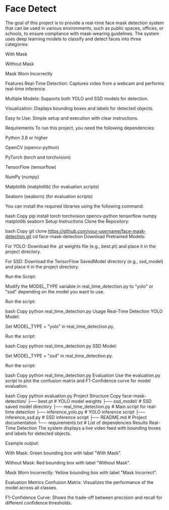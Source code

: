 # Face Detect
The goal of this project is to provide a real-time face mask detection system that can be used in various environments, such as public spaces, offices, or schools, to ensure compliance with mask-wearing guidelines. The system uses deep learning models to classify and detect faces into three categories:

With Mask

Without Mask

Mask Worn Incorrectly

Features
Real-Time Detection: Captures video from a webcam and performs real-time inference.

Multiple Models: Supports both YOLO and SSD models for detection.

Visualization: Displays bounding boxes and labels for detected objects.

Easy to Use: Simple setup and execution with clear instructions.

Requirements
To run this project, you need the following dependencies:

Python 3.8 or higher

OpenCV (opencv-python)

PyTorch (torch and torchvision)

TensorFlow (tensorflow)

NumPy (numpy)

Matplotlib (matplotlib) (for evaluation scripts)

Seaborn (seaborn) (for evaluation scripts)

You can install the required libraries using the following command:

bash
Copy
pip install torch torchvision opencv-python tensorflow numpy matplotlib seaborn
Setup Instructions
Clone the Repository:

bash
Copy
git clone https://github.com/your-username/face-mask-detection.git
cd face-mask-detection
Download Pretrained Models:

For YOLO: Download the .pt weights file (e.g., best.pt) and place it in the project directory.

For SSD: Download the TensorFlow SavedModel directory (e.g., ssd_model) and place it in the project directory.

Run the Script:

Modify the MODEL_TYPE variable in real_time_detection.py to "yolo" or "ssd" depending on the model you want to use.

Run the script:

bash
Copy
python real_time_detection.py
Usage
Real-Time Detection
YOLO Model:

Set MODEL_TYPE = "yolo" in real_time_detection.py.

Run the script:

bash
Copy
python real_time_detection.py
SSD Model:

Set MODEL_TYPE = "ssd" in real_time_detection.py.

Run the script:

bash
Copy
python real_time_detection.py
Evaluation
Use the evaluation.py script to plot the confusion matrix and F1-Confidence curve for model evaluation.

bash
Copy
python evaluation.py
Project Structure
Copy
face-mask-detection/
├── best.pt                  # YOLO model weights
├── ssd_model/               # SSD saved model directory
├── real_time_detection.py   # Main script for real-time detection
├── inference_yolo.py        # YOLO inference script
├── inference_ssd.py         # SSD inference script
├── README.md                # Project documentation
└── requirements.txt         # List of dependencies
Results
Real-Time Detection
The system displays a live video feed with bounding boxes and labels for detected objects.

Example output:

With Mask: Green bounding box with label "With Mask".

Without Mask: Red bounding box with label "Without Mask".

Mask Worn Incorrectly: Yellow bounding box with label "Mask Incorrect".

Evaluation Metrics
Confusion Matrix: Visualizes the performance of the model across all classes.

F1-Confidence Curve: Shows the trade-off between precision and recall for different confidence thresholds.
